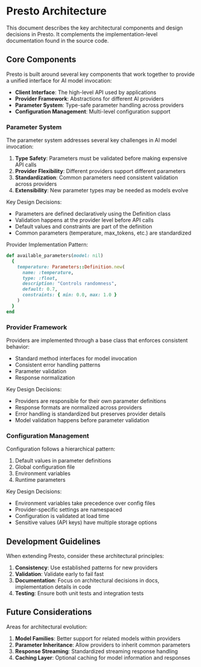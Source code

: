 # Presto Architecture

This document describes the key architectural components and design decisions in Presto. It complements the implementation-level documentation found in the source code.

## Core Components

Presto is built around several key components that work together to provide a unified interface for AI model invocation:

- **Client Interface**: The high-level API used by applications
- **Provider Framework**: Abstractions for different AI providers
- **Parameter System**: Type-safe parameter handling across providers
- **Configuration Management**: Multi-level configuration support

### Parameter System

The parameter system addresses several key challenges in AI model invocation:

1. **Type Safety**: Parameters must be validated before making expensive API calls
2. **Provider Flexibility**: Different providers support different parameters
3. **Standardization**: Common parameters need consistent validation across providers
4. **Extensibility**: New parameter types may be needed as models evolve

Key Design Decisions:

- Parameters are defined declaratively using the Definition class
- Validation happens at the provider level before API calls
- Default values and constraints are part of the definition
- Common parameters (temperature, max_tokens, etc.) are standardized

Provider Implementation Pattern:
```ruby
def available_parameters(model: nil)
  {
    temperature: Parameters::Definition.new(
      name: :temperature,
      type: :float,
      description: "Controls randomness",
      default: 0.7,
      constraints: { min: 0.0, max: 1.0 }
    )
  }
end
```

### Provider Framework

Providers are implemented through a base class that enforces consistent behavior:

- Standard method interfaces for model invocation
- Consistent error handling patterns
- Parameter validation
- Response normalization

Key Design Decisions:

- Providers are responsible for their own parameter definitions
- Response formats are normalized across providers
- Error handling is standardized but preserves provider details
- Model validation happens before parameter validation

### Configuration Management

Configuration follows a hierarchical pattern:

1. Default values in parameter definitions
2. Global configuration file
3. Environment variables
4. Runtime parameters

Key Design Decisions:

- Environment variables take precedence over config files
- Provider-specific settings are namespaced
- Configuration is validated at load time
- Sensitive values (API keys) have multiple storage options

## Development Guidelines

When extending Presto, consider these architectural principles:

1. **Consistency**: Use established patterns for new providers
2. **Validation**: Validate early to fail fast
3. **Documentation**: Focus on architectural decisions in docs, implementation details in code
4. **Testing**: Ensure both unit tests and integration tests

## Future Considerations

Areas for architectural evolution:

1. **Model Families**: Better support for related models within providers
2. **Parameter Inheritance**: Allow providers to inherit common parameters
3. **Response Streaming**: Standardized streaming response handling
4. **Caching Layer**: Optional caching for model information and responses
